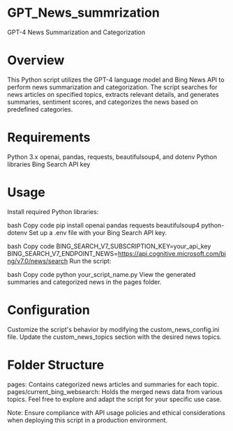 # GPT_News_summrization
GPT-4 News Summarization and Categorization


# Overview
This Python script utilizes the GPT-4 language model and Bing News API to perform news summarization and categorization. The script searches for news articles on specified topics, extracts relevant details, and generates summaries, sentiment scores, and categorizes the news based on predefined categories.

# Requirements
Python 3.x
openai, pandas, requests, beautifulsoup4, and dotenv Python libraries
Bing Search API key

# Usage
Install required Python libraries:

bash
Copy code
pip install openai pandas requests beautifulsoup4 python-dotenv
Set up a .env file with your Bing Search API key.

bash
Copy code
BING_SEARCH_V7_SUBSCRIPTION_KEY=your_api_key
BING_SEARCH_V7_ENDPOINT_NEWS=https://api.cognitive.microsoft.com/bing/v7.0/news/search
Run the script:

bash
Copy code
python your_script_name.py
View the generated summaries and categorized news in the pages folder.

# Configuration
Customize the script's behavior by modifying the custom_news_config.ini file. Update the custom_news_topics section with the desired news topics.

# Folder Structure
pages: Contains categorized news articles and summaries for each topic.
pages/current_bing_websearch: Holds the merged news data from various topics.
Feel free to explore and adapt the script for your specific use case.

Note: Ensure compliance with API usage policies and ethical considerations when deploying this script in a production environment.
